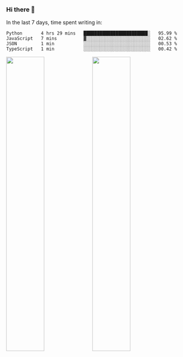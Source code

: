 ### Hi there 👋

In the last 7 days, time spent writing in:

<!--START_SECTION:waka-->
```text
Python       4 hrs 29 mins   ████████████████████████░   95.99 % 
JavaScript   7 mins          ▓░░░░░░░░░░░░░░░░░░░░░░░░   02.62 % 
JSON         1 min           ░░░░░░░░░░░░░░░░░░░░░░░░░   00.53 % 
TypeScript   1 min           ░░░░░░░░░░░░░░░░░░░░░░░░░   00.42 % 
```
<!--END_SECTION:waka-->

<img src="https://wakatime.com/share/@jimtje/5d0c92de-08f8-4a72-8f2f-6a9693d1e318.svg" width=45% height=45%> <img src="https://wakatime.com/share/@jimtje/501498ae-bda5-4da7-a89d-b40bcdd5556d.svg" width=45% height=45%>

